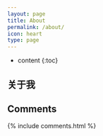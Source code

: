 ```yaml
---
layout: page
title: About
permalink: /about/
icon: heart
type: page
---
```


* content
{:toc}

## 关于我

## Comments

{% include comments.html %}
